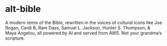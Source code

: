 # alt-bible
A modern remix of the Bible, rewritten in the voices of cultural icons like Joe Rogan, Cardi B, Ram Dass, Samuel L. Jackson, Hunter S. Thompson, &amp; Maya Angelou, all powered by AI and served from AWS. Not your grandma’s scripture.
